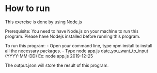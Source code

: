 # How to run
This exercise is done by using Node.js

Prerequisite: You need to have Node.js on your machine to run this program. Please have Nodejs installed before running this program.

To run this program:
    - Open your command line, type npm install to install all the necessary packages.
    - Type node app.js date_you_want_to_input (YYYY-MM-DD)
    Ex: node app.js 2019-12-25

The output.json will store the result of this program.